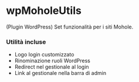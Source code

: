 wpMoholeUtils
=============

(Plugin WordPress) Set funzionalità per i siti Mohole.

### Utilità incluse

* Logo login customizzato
* Rinominazione ruoli WordPress
* Redirect nel gestionale al login
* Link al gestionale nella barra di admin
